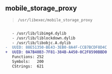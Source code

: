## mobile_storage_proxy

> `/usr/libexec/mobile_storage_proxy`

```diff

   - /usr/lib/libimg4.dylib
   - /usr/lib/liblockdown.dylib
   - /usr/lib/libobjc.A.dylib
-  UUID: 88E51350-BE43-3EB0-8A4F-CCB7BCDF8D4C
+  UUID: 0A7B40B3-7F81-384B-A450-0C2F8590BBD0
   Functions: 252
   Symbols:   200
   CStrings:  621

```
